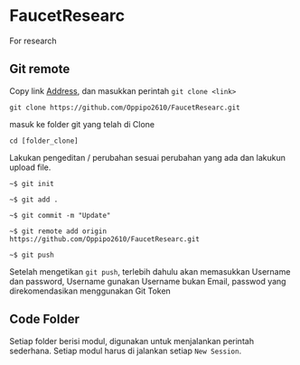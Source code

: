 # FaucetResearc
For research

## Git remote
Copy link [Address](https://github.com/Oppipo2610/FaucetResearc.git), dan masukkan perintah `git clone <link>`

```
git clone https://github.com/Oppipo2610/FaucetResearc.git

```
masuk ke folder git yang telah di Clone

```
cd [folder_clone]
```
Lakukan pengeditan / perubahan sesuai perubahan yang ada dan lakukun upload file.

```
~$ git init

~$ git add .

~$ git commit -m "Update"

~$ git remote add origin https://github.com/Oppipo2610/FaucetResearc.git

~$ git push
```

Setelah mengetikan `git push`, terlebih dahulu akan memasukkan Username dan password, Username gunakan Username bukan Email, passwod yang direkomendasikan menggunakan Git Token

## Code Folder

Setiap folder berisi modul, digunakan untuk menjalankan perintah sederhana. Setiap modul harus di jalankan setiap `New Session`.

